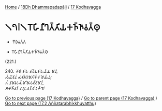 
[Home](/) / [18Dh Dhammapadapāḷi](../../18Dh.md) / [17 Kodhavagga](../17.md)

# 𑁧𑁭𑁇𑁧 𑀭𑁄𑀳𑀺𑀦𑀻𑀔𑀢𑁆𑀢𑀺𑀬𑀓𑀜𑁆𑀜𑀸𑀯𑀢𑁆𑀣𑀼

* 𑀓𑁄𑀥𑀯𑀕𑁆𑀕

* 𑀭𑁄𑀳𑀺𑀦𑀻𑀔𑀢𑁆𑀢𑀺𑀬𑀓𑀜𑁆𑀜𑀸𑀯𑀢𑁆𑀣𑀼

(221.)

240\. _𑀓𑁄𑀥𑀁 𑀚𑀳𑁂 𑀯𑀺𑀧𑁆𑀧𑀚𑀳𑁂𑀬𑁆𑀬 𑀫𑀸𑀦𑀁,_  
_𑀲𑀁𑀬𑁄𑀚𑀦𑀁 𑀲𑀩𑁆𑀩𑀫𑀢𑀺𑀓𑁆𑀓𑀫𑁂𑀬𑁆𑀬;_  
_𑀢𑀁 𑀦𑀸𑀫𑀭𑀽𑀧𑀲𑁆𑀫𑀺𑀫𑀲𑀚𑁆𑀚𑀫𑀸𑀦𑀁,_  
_𑀅𑀓𑀺𑀜𑁆𑀘𑀦𑀁 𑀦𑀸𑀦𑀼𑀧𑀢𑀦𑁆𑀢𑀺 𑀤𑀼𑀓𑁆𑀔𑀸𑁇_  


[Go to previous page (17 Kodhavagga)](../17.md) / [Go to parent page (17 Kodhavagga)](../17.md) / [Go to next page (17.2 Aññatarabhikkhuvatthu)](17.2.md)


